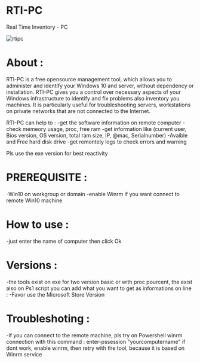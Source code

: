 # RTI-PC
Real Time Inventory - PC

![rtipc](https://user-images.githubusercontent.com/49924401/119489651-2fb58c00-bd5c-11eb-9d94-fa852aada862.gif)

# About :

RTI-PC is a free opensource management tool, which allows you to administer and identify your Windows 10 and server, without dependency or installation.
RTI-PC gives you a control over necessary aspects of your Windows infrastructure to identify and fix problems also inventory you machines. 
It is particularly useful for troubleshooting servers, workstations on private networks that are not connected to the Internet.

RTI-PC can help to :
-get the software information on remote computer
-check memeory usage, proc, free ram
-get information like (current user, Bios version, OS version, total ram size, IP, @mac, Serialnumber)
-Avaible and Free hard disk drive 
-get remontely logs to check errors and warning

Pls use the exe version for best reactivity

# PREREQUISITE :

-Win10 on workgroup or domain
-enable Winrm if you want connect to remote Win10 machine

# How to use :

-just enter the name of computer then click Ok

# Versions : 

-the tools exist on exe for two version basic or with proc pourcent, the exist also on Ps1 script
you can add what you want to get as informations on line : 
-Favor use the Microsoft Store Version 

# Troubleshoting :

-if you can connect to the remote machine, pls try on Powershell winrm connection with this command : enter-pssession "yourcomputername" 
if dont work, enable winrm, then retry with the tool, because it is based on Winrm service

